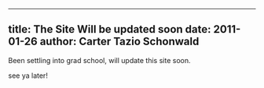 ---------
title: The Site Will be updated soon
date: 2011-01-26
author: Carter Tazio Schonwald
---------


Been settling into grad school, will update this site soon.

see ya later!